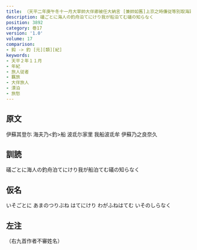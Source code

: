 ```yaml
---
title: （天平二年庚午冬十一月大宰帥大伴卿被任大納言 [兼帥如舊]上京之時傔従等別取海路入京 於是悲傷羇旅各陳所心作歌十首）
description: 礒ごとに海人の釣舟泊てにけり我が船泊てむ礒の知らなく
position: 3892
category: 巻17
version: '1.0'
volume: 17
comparison:
- 鈎 -> 釣 [元][類][紀]
keywords:
- 天平２年１１月
- 年紀
- 旅人従者
- 羈旅
- 大伴旅人
- 漂泊
- 旅愁
---
```


## 原文

伊蘇其登尓 海夫乃<釣>船 波氐尓家里 我船波氐牟 伊蘇乃之良奈久

## 訓読

礒ごとに海人の釣舟泊てにけり我が船泊てむ礒の知らなく

## 仮名

いそごとに あまのつりぶね はてにけり わがふねはてむ いそのしらなく

## 左注

（右九首作者不審姓名）
